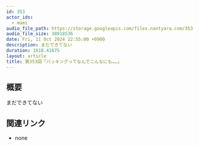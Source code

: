 ```yaml
---
id: 353
actor_ids:
  - mami
audio_file_path: https://storage.googleapis.com/files.nantyara.com/353.mp3
audio_file_size: 38918536
date: Fri, 11 Oct 2024 22:55:00 +0900
description: まだできてない
duration: 1618.41675
layout: article
title: 第353回「パッキングってなんでこんなにも……」
---
```

## 概要

まだできてない

## 関連リンク

* none
